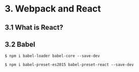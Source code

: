 # 3. Webpack and React

## 3.1 What is React?

## 3.2 Babel

```
$ npm i babel-loader babel-core --save-dev
```


```
$ npm i babel-preset-es2015 babel-preset-react --save-dev
```
